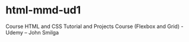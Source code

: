 # html-mmd-ud1
 Course HTML and CSS Tutorial and Projects Course (Flexbox and Grid) - Udemy – John Smilga
